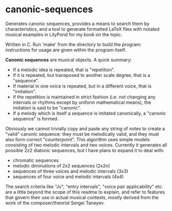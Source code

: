 # canonic-sequences
Generates canonic sequences, provides a means to search them by characteristics, and a tool to generate
formatted LaTeX files with notated musical examples in LilyPond for my book on the topic.

Written in C. Run 'make' from the directory to build the program: instructions for usage are given within the program itself.

**Canonic sequences** are musical objects. A quick summary:
- If a melodic idea is repeated, that is "repetition".
- If it is repeated, but transposed to another scale degree, that is a "sequence".
- If material in one voice is repeated, but in a different voice, that is "imitation".
- If the repetition is maintained in strict fashion (i.e. not changing any intervals or rhythms except by uniform mathematical
means), the imitation is said to be "canonic".
- If a melody which is itself a sequence is imitated canonically, a "canonic sequence" is formed.

Obviously we cannot trivially copy and paste any string of notes to create a "valid" canonic sequence: they must be melodically valid,
and they must also form correct "counterpoint". This algorithm uses simple models consisting of two melodic intervals and two voices.
Currently it generates all possible 2z2 diatonic sequences, but I have plans to expand it to deal with:
- chromatic sequences
- melodic diminutions of 2x2 sequences (2x2n)
- sequences of three voices and melodic intervals (3x3)
- sequences of four voice and melodic intervals (4x4)

The search criteria like "Jv", "entry intervals", "voice pair applicability" etc. are a little beyond the scope of this readme to explain,
and refer to features that govern their use in actual musical contexts, mostly derived from the work of the composer/theorist Sergei Taneyev.
